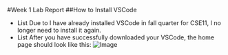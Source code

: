#Week 1 Lab Report
##How to Install VSCode
* List Due to I have already installed VSCode in fall quarter for CSE11, I no longer need to install it again.
* List After you have successfully downloaded your VSCode, the home page should look like this:
![Image](http://url/a.png)
